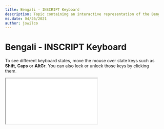 ```yaml
--- 
title: Bengali - INSCRIPT Keyboard 
description: Topic containing an interactive representation of the Bengali - INSCRIPT Keyboard 
ms.date: 04/26/2021 
author: jowilco 
--- 
```

 
# Bengali - INSCRIPT Keyboard 
 
To see different keyboard states, move the mouse over state keys such as **Shift**, **Caps** or **AltGr**. You can also lock or unlock those keys by clicking them. 
 
<iframe src="kbdinbe2.html"></iframe> 
